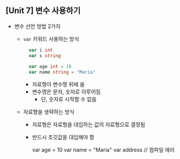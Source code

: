 ## **[Unit 7] 변수 사용하기**

- 변수 선언 방법 2가지 

  - `var` 키워드 사용하는 방식

    ```go
      var i int
      var s string
      
      var age int = 10
      var name string = "Maria"
    ```

    - 자료형이 변수명 뒤에 옴
    - 변수명은 문자, 숫자로 이루어짐 
      - 단, 숫자로 시작할 수 없음

  - 자료형을 생략하는 방식

    - 자료형은 자료형을 대입하는 값의 자료형으로 결정됨

    - 반드시 초깃값을 대입해야 함

      var age = 10 var name = "Maria" var address // 컴파일 에러